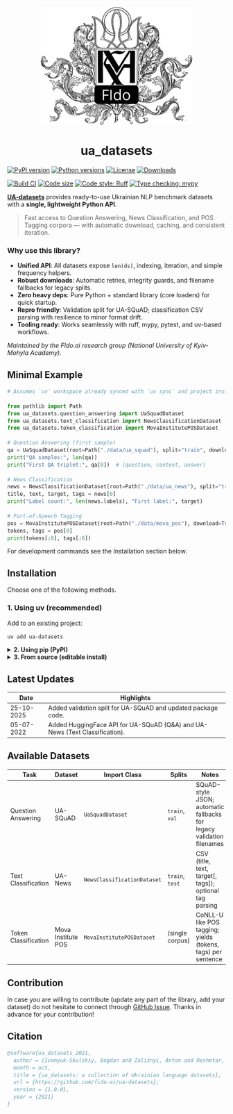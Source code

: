 
<p align="center">
  <img src="https://github.com/fido-ai/ua-datasets/blob/main/imgs/NaUKMA.png" width="350" title="hover text" alt="NaUKMA FIdo Logo">
</p>

<h1 align="center">
    ua_datasets
</h1>

[![PyPI version](https://img.shields.io/pypi/v/ua-datasets.svg)](https://pypi.org/project/ua-datasets/)
[![Python versions](https://img.shields.io/pypi/pyversions/ua-datasets.svg)](https://pypi.org/project/ua-datasets/)
[![License](https://img.shields.io/pypi/l/ua-datasets.svg)](https://github.com/fido-ai/ua-datasets/blob/main/LICENSE)
[![Downloads](https://static.pepy.tech/badge/ua-datasets)](https://pepy.tech/project/ua-datasets)

[![Build CI](https://github.com/fido-ai/ua-datasets/actions/workflows/ci.yml/badge.svg)](https://github.com/fido-ai/ua-datasets/actions/workflows/ci.yml)
[![Code size](https://img.shields.io/github/languages/code-size/fido-ai/ua-datasets)](https://github.com/fido-ai/ua-datasets)
[![Code style: Ruff](https://img.shields.io/badge/code%20style-ruff-000000.svg)](https://github.com/astral-sh/ruff)
[![Type checking: mypy](https://img.shields.io/badge/type%20checking-mypy-blue.svg)](http://mypy-lang.org/)

[**UA-datasets**](https://fido-ai.github.io/ua-datasets/) provides ready-to-use Ukrainian NLP benchmark datasets with a **single, lightweight Python API**.

> Fast access to Question Answering, News Classification, and POS Tagging corpora — with automatic download, caching, and consistent iteration.

### Why use this library?

- **Unified API**: All datasets expose `len(ds)`, indexing, iteration, and simple frequency helpers.
- **Robust downloads**: Automatic retries, integrity guards, and filename fallbacks for legacy splits.
- **Zero heavy deps**: Pure Python + standard library (core loaders) for quick startup.
- **Repro friendly**: Validation split for UA-SQuAD; classification CSV parsing with resilience to minor format drift.
- **Tooling ready**: Works seamlessly with ruff, mypy, pytest, and uv-based workflows.


_Maintained by the FIdo.ai research group (National University of Kyiv-Mohyla Academy)._

## Minimal Example

```python
# Assumes `uv` workspace already synced with `uv sync` and project installed.

from pathlib import Path
from ua_datasets.question_answering import UaSquadDataset
from ua_datasets.text_classification import NewsClassificationDataset
from ua_datasets.token_classification import MovaInstitutePOSDataset

# Question Answering (first sample)
qa = UaSquadDataset(root=Path("./data/ua_squad"), split="train", download=True)
print("QA samples:", len(qa))
print("First QA triplet:", qa[0])  # (question, context, answer)

# News Classification
news = NewsClassificationDataset(root=Path("./data/ua_news"), split="train", download=True)
title, text, target, tags = news[0]
print("Label count:", len(news.labels), "First label:", target)

# Part-of-Speech Tagging
pos = MovaInstitutePOSDataset(root=Path("./data/mova_pos"), download=True)
tokens, tags = pos[0]
print(tokens[:8], tags[:8])
```

For development commands see the Installation section below.

## Installation

Choose one of the following methods.

### 1. Using uv (recommended)

Add to an existing project:

```bash
uv add ua-datasets
```


<!-- markdownlint-disable MD033 -->
<details>
<summary><strong>2. Using pip (PyPI)</strong></summary>

```bash
# install
pip install ua_datasets
# upgrade
pip install -U ua_datasets
```

 </details>

<details>
<summary><strong>3. From source (editable install)</strong></summary>

```bash
git clone https://github.com/fido-ai/ua-datasets.git
cd ua-datasets
pip install -e .[dev]  # if you later define optional dev extras
```

Or with uv (editable semantics via local path):

```bash
git clone https://github.com/fido-ai/ua-datasets.git
cd ua-datasets
uv sync --dev
```

</details>
<!-- markdownlint-enable MD033 -->

## Latest Updates

| Date | Highlights |
|------|------------|
| 25-10-2025 | Added validation split for UA-SQuAD and updated package code. |
| 05-07-2022 | Added HuggingFace API for UA-SQuAD (Q&A) and UA-News (Text Classification). |


## Available Datasets

| Task | Dataset | Import Class | Splits | Notes |
|------|---------|--------------|--------|-------|
| Question Answering | UA-SQuAD | `UaSquadDataset` | `train`, `val` | SQuAD-style JSON; automatic fallbacks for legacy validation filenames |
| Text Classification | UA-News | `NewsClassificationDataset` | `train`, `test` | CSV (title, text, target[, tags]); optional tag parsing |
| Token Classification | Mova Institute POS | `MovaInstitutePOSDataset` | (single corpus) | CoNLL-U like POS tagging; yields (tokens, tags) per sentence |



## Contribution

In case you are willing to contribute (update any part of the library, add your dataset) do not hesitate to connect through [GitHub Issue](https://github.com/fido-ai/ua-datasets/issues/new/choose). Thanks in advance for your contribution!


## Citation

```bibtex
@software{ua_datasets_2021,
  author = {Ivanyuk-Skulskiy, Bogdan and Zaliznyi, Anton and Reshetar, Oleksand and Protsyk, Oleksiy and Romanchuk, Bohdan and Shpihanovych, Vladyslav},
  month = oct,
  title = {ua_datasets: a collection of Ukrainian language datasets},
  url = {https://github.com/fido-ai/ua-datasets},
  version = {1.0.0},
  year = {2021}
}
```
